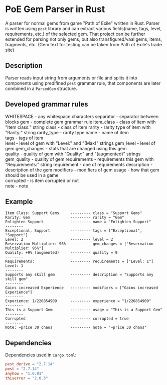 # PoE Gem Parser in Rust

A parser for normal gems from game "Path of Exile" written in Rust. Parser is written using `pest` library and can extract various fields(name, tags, level, requirements, etc.) of the selected gem. That project can be further extended for parsing not only gems, but also transfigured/vaal gems, items, fragments, etc. (Gem text for testing can be taken from Path of Exile's trade site)


## Description

Parser reads input string from arguments or file and splits it into components using predifined `pest` grammar rule, that components are later combined in a `ParsedGem` structure.


## Developed grammar rules

WHITESPACE - any whitespace characters
separator - separator between blocks
gem - complete gem grammar rule
item_class - class of item with "Item class:" string
class - class of item
rarity - rarity type of item with "Rarity:" string
rarity_type - rarity type
name - name of item  
tags - tags of item  
level - level of gem with "Level:" and "(Max)" strings
gem_level - level of gem
gem_changes - stats that are changed using this gem  
quality - quality of gem with "Quality:" and "(augmented)" strings
gem_quality - quality of gem
requirements - requirements this gem with "Requirements:" string
requirement - one of requirements
description - description of the gem 
modifiers - modifiers of gem
usage - how that gem should be used in a game  
corrupted - is item corrupted or not  
note - note  

## Example 

```
Item Class: Support Gems     --------- class = "Support Gems"
Rarity: Gem                  --------- rarity = "Gem"
Enlighten Support            --------- name = "Enlighten Support"
--------
Exceptional, Support         --------- tags = ["Exceptional", "Support"]
Level: 2                     --------- level = 2
Reservation Multiplier: 96%  --------- gem_changes = ["Reservation Multiplier: 96%"]
Quality: +9% (augmented)     --------- quality = 9
--------
Requirements:                --------- requirements = ["Level: 1"]
Level: 1                 
--------
Supports any skill gem       --------- description = "Supports any skill gem"
--------
Gains increased Experience   --------- modifiers = ["Gains increased Experience"]
--------
Experience: 1/226854909      --------- experience = "1/226854909"
--------
This is a Support Gem        --------- usage = "This is a Support Gem"
--------
Corrupted                    --------- corrupted = true
--------
Note: ~price 30 chaos        --------- note = "~price 30 chaos"
```


## Dependencies
Dependencies used in `Cargo.toml`:

```toml
pest_derive = "2.7.14"
pest = "2.7.14"
anyhow = "1.0.91"
thiserror = "2.0.3"
```